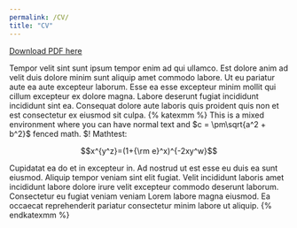 ```yaml
---
permalink: /CV/
title: "CV"
---
```


[Download PDF here](/cv/resume%.pdf)

Tempor velit sint sunt ipsum tempor enim ad qui ullamco. Est dolore anim ad velit duis dolore minim sunt aliquip amet commodo labore. Ut eu pariatur aute ea aute excepteur laborum. Esse ea esse excepteur minim mollit qui cillum excepteur ex dolore magna. Labore deserunt fugiat incididunt incididunt sint ea. Consequat dolore aute laboris quis proident quis non et est consectetur ex eiusmod sit culpa.
{% katexmm %}
This is a mixed environment where you can have normal text and $c = \pm\sqrt{a^2 + b^2}$ fenced math. \$!
Mathtest:

$$x^{y^z}=(1+{\rm e}^x)^{-2xy^w}$$

Cupidatat ea do et in excepteur in. Ad nostrud ut est esse eu duis ea sunt eiusmod. Aliquip tempor veniam sint elit fugiat. Velit incididunt laboris amet incididunt labore dolore irure velit excepteur commodo deserunt laborum. Consectetur eu fugiat veniam veniam Lorem labore magna eiusmod. Ea occaecat reprehenderit pariatur consectetur minim labore ut aliquip.
{% endkatexmm %}